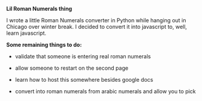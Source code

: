 **Lil Roman Numerals thing**

I wrote a little Roman Numerals converter in Python while hanging out in Chicago over winter break. I decided to convert it into javascript to, well, learn javascript. 

**Some remaining things to do:**

- validate that someone is entering real roman numerals

- allow someone to restart on the second page

- learn how to host this somewhere besides google docs

- convert into roman numerals from arabic numerals and allow you to pick